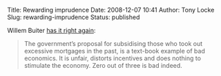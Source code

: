 Title: Rewarding imprudence
Date: 2008-12-07 10:41
Author: Tony Locke
Slug: rewarding-imprudence
Status: published

Willem Buiter [has it right again](http://blogs.ft.com/maverecon/2008/12/when-good-politics-makes-for-bad-economics/):  

> The government’s proposal for subsidising those who took out excessive mortgages in the past, is a text-book example of bad economics. It is unfair, distorts incentives and does nothing to stimulate the economy. Zero out of three is bad indeed.
